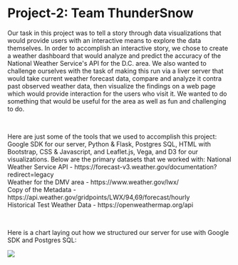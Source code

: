 # Project-2: Team ThunderSnow

<p>    Our task in this project was to tell a story through data visualizations that would provide users with an interactive means to explore the data themselves.  In order to accomplish an interactive story, we chose to create a weather dashboard that would analyze and predict the accuracy of the National Weather Service's API for the D.C. area.  We also wanted to challenge ourselves with the task of making this run via a liver server that would take current weather forecast data, compare and analyze it contra past observed weather data, then visualize the findings on a web page which would provide interaction for the users who visit it.  We wanted to do something that would be useful for the area as well as fun and challenging to do. </p><br>
   <p> Here are just some of the tools that we used to accomplish this project:  Google SDK for our server, Python & Flask, Postgres SQL, HTML with Bootstrap, CSS & Javascript, and Leaflet.js, Vega, and D3 for our visualizations. Below are the primary datasets that we worked with: 
National Weather Service API - https://forecast-v3.weather.gov/documentation?redirect=legacy <br>
Weather for the DMV area - https://www.weather.gov/lwx/ <br>
Copy of the Metadata - https://api.weather.gov/gridpoints/LWX/94,69/forecast/hourly <br>
Historical Test Weather Data - https://openweathermap.org/api </p> <br>

<p> Here is a chart laying out how we structured our server for use with Google SDK and Postgres SQL: </p>
<img src='docs/SystemDiagramImage.PNG'/>
